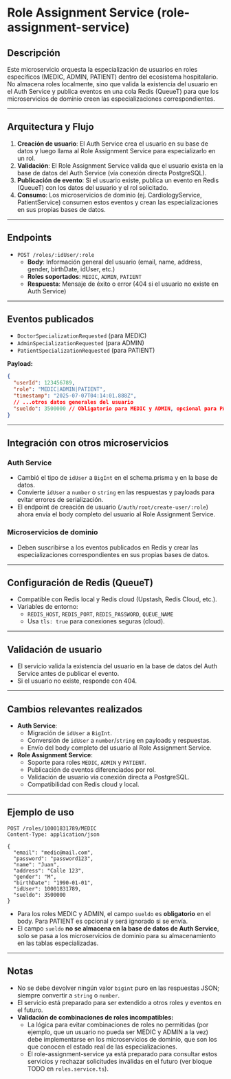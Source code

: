 # Role Assignment Service (role-assignment-service)

## Descripción

Este microservicio orquesta la especialización de usuarios en roles específicos (MEDIC, ADMIN, PATIENT) dentro del ecosistema hospitalario. No almacena roles localmente, sino que valida la existencia del usuario en el Auth Service y publica eventos en una cola Redis (QueueT) para que los microservicios de dominio creen las especializaciones correspondientes.

---

## Arquitectura y Flujo

1. **Creación de usuario**: El Auth Service crea el usuario en su base de datos y luego llama al Role Assignment Service para especializarlo en un rol.
2. **Validación**: El Role Assignment Service valida que el usuario exista en la base de datos del Auth Service (vía conexión directa PostgreSQL).
3. **Publicación de evento**: Si el usuario existe, publica un evento en Redis (QueueT) con los datos del usuario y el rol solicitado.
4. **Consumo**: Los microservicios de dominio (ej. CardiologyService, PatientService) consumen estos eventos y crean las especializaciones en sus propias bases de datos.

---

## Endpoints

- `POST /roles/:idUser/:role`
  - **Body**: Información general del usuario (email, name, address, gender, birthDate, idUser, etc.)
  - **Roles soportados**: `MEDIC`, `ADMIN`, `PATIENT`
  - **Respuesta**: Mensaje de éxito o error (404 si el usuario no existe en Auth Service)

---

## Eventos publicados

- `DoctorSpecializationRequested` (para MEDIC)
- `AdminSpecializationRequested` (para ADMIN)
- `PatientSpecializationRequested` (para PATIENT)

**Payload:**
```json
{
  "userId": 123456789,
  "role": "MEDIC|ADMIN|PATIENT",
  "timestamp": "2025-07-07T04:14:01.888Z",
  // ...otros datos generales del usuario
  "sueldo": 3500000 // Obligatorio para MEDIC y ADMIN, opcional para PATIENT
}
```

---

## Integración con otros microservicios

### Auth Service
- Cambió el tipo de `idUser` a `BigInt` en el schema.prisma y en la base de datos.
- Convierte `idUser` a `number` o `string` en las respuestas y payloads para evitar errores de serialización.
- El endpoint de creación de usuario (`/auth/root/create-user/:role`) ahora envía el body completo del usuario al Role Assignment Service.

### Microservicios de dominio
- Deben suscribirse a los eventos publicados en Redis y crear las especializaciones correspondientes en sus propias bases de datos.

---

## Configuración de Redis (QueueT)

- Compatible con Redis local y Redis cloud (Upstash, Redis Cloud, etc.).
- Variables de entorno:
  - `REDIS_HOST`, `REDIS_PORT`, `REDIS_PASSWORD`, `QUEUE_NAME`
  - Usa `tls: true` para conexiones seguras (cloud).

---

## Validación de usuario

- El servicio valida la existencia del usuario en la base de datos del Auth Service antes de publicar el evento.
- Si el usuario no existe, responde con 404.

---

## Cambios relevantes realizados

- **Auth Service**:
  - Migración de `idUser` a `BigInt`.
  - Conversión de `idUser` a `number`/`string` en payloads y respuestas.
  - Envío del body completo del usuario al Role Assignment Service.
- **Role Assignment Service**:
  - Soporte para roles `MEDIC`, `ADMIN` y `PATIENT`.
  - Publicación de eventos diferenciados por rol.
  - Validación de usuario vía conexión directa a PostgreSQL.
  - Compatibilidad con Redis cloud y local.

---

## Ejemplo de uso

```http
POST /roles/10001831789/MEDIC
Content-Type: application/json

{
  "email": "medic@mail.com",
  "password": "password123",
  "name": "Juan",
  "address": "Calle 123",
  "gender": "M",
  "birthDate": "1990-01-01",
  "idUser": 10001831789,
  "sueldo": 3500000
}
```

- Para los roles MEDIC y ADMIN, el campo `sueldo` es **obligatorio** en el body. Para PATIENT es opcional y será ignorado si se envía.
- El campo `sueldo` **no se almacena en la base de datos de Auth Service**, solo se pasa a los microservicios de dominio para su almacenamiento en las tablas especializadas.

---

## Notas
- No se debe devolver ningún valor `bigint` puro en las respuestas JSON; siempre convertir a `string` o `number`.
- El servicio está preparado para ser extendido a otros roles y eventos en el futuro.
- **Validación de combinaciones de roles incompatibles:**
  - La lógica para evitar combinaciones de roles no permitidas (por ejemplo, que un usuario no pueda ser MEDIC y ADMIN a la vez) debe implementarse en los microservicios de dominio, que son los que conocen el estado real de las especializaciones.
  - El role-assignment-service ya está preparado para consultar estos servicios y rechazar solicitudes inválidas en el futuro (ver bloque TODO en `roles.service.ts`). 